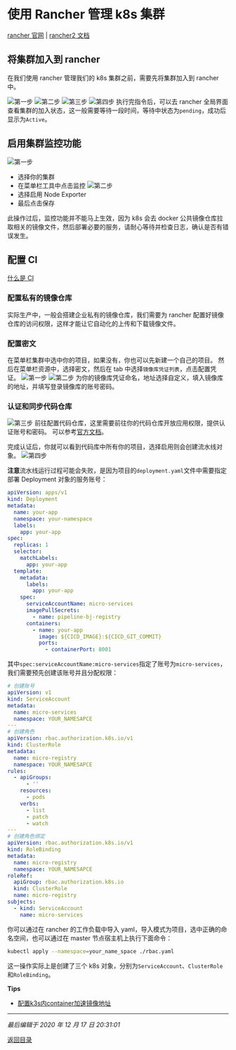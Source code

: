 # 使用 Rancher 管理 k8s 集群

[rancher 官网](https://docs.rancher.cn/) | [rancher2 文档](https://docs.rancher.cn/rancher2/)

## 将集群加入到 rancher

在我们使用 rancher 管理我们的 k8s 集群之前，需要先将集群加入到 rancher 中。

![第一步](./rancher_start_img/add_cluster_1@2x.png)
![第二步](./rancher_start_img/add_cluster_2@2x.png)
![第三步](./rancher_start_img/add_cluster_3@2x.png)
![第四步](./rancher_start_img/add_cluster_4@2x.png)
执行完指令后，可以去 rancher 全局界面查看集群的加入状态，这一般需要等待一段时间，等待中状态为`pending`，成功后显示为`Active`。

## 启用集群监控功能

![第一步](./rancher_start_img/add_monitor_1@2x.png)

- 选择你的集群
- 在菜单栏工具中点击监控
  ![第二步](./rancher_start_img/add_monitor_2@2x.png)
- 选择启用 Node Exporter
- 最后点击保存

此操作过后，监控功能并不能马上生效，因为 k8s 会去 docker 公共镜像仓库拉取相关的镜像文件，然后部署必要的服务，请耐心等待并检查日志，确认是否有错误发生。

## 配置 CI

[什么是 CI](https://www.ruanyifeng.com/blog/2015/09/continuous-integration.html)

### 配置私有的镜像仓库

实际生产中，一般会搭建企业私有的镜像仓库，我们需要为 rancher 配置好镜像仓库的访问权限，这样才能让它自动化的上传和下载镜像文件。

### 配置密文

在菜单栏集群中选中你的项目，如果没有，你也可以先新建一个自己的项目。
然后在菜单栏资源中，选择密文，然后在 tab 中选择`镜像库凭证列表`，点击配置凭证。
![第一步](./rancher_start_img/add_ci_1@2x.png)
![第二步](./rancher_start_img/add_ci_2@2x.png)
为你的镜像库凭证命名，地址选择自定义，填入镜像库的地址，并填写登录镜像库的账号密码。

### 认证和同步代码仓库

![第三步](./rancher_start_img/add_ci_3@2x.png)
前往配置代码仓库，这里需要前往你的代码仓库开放应用权限，提供认证账号和密码。
可以参考[官方文档](https://docs.rancher.cn/docs/rancher2/k8s-in-rancher/pipelines/_index#gitlab)。

完成认证后，你就可以看到代码库中所有你的项目，选择启用则会创建流水线对象。
![第四步](./rancher_start_img/add_ci_4@2x.png)

**注意**流水线运行过程可能会失败，是因为项目的`deployment.yaml`文件中需要指定部署 Deployment 对象的服务账号：

```yaml
apiVersion: apps/v1
kind: Deployment
metadata:
  name: your-app
  namespace: your-namespace
  labels:
    app: your-app
spec:
  replicas: 1
  selector:
    matchLabels:
      app: your-app
  template:
    metadata:
      labels:
        app: your-app
    spec:
      serviceAccountName: micro-services
      imagePullSecrets:
        - name: pipeline-bj-registry
      containers:
        - name: your-app
          image: ${CICD_IMAGE}:${CICD_GIT_COMMIT}
          ports:
            - containerPort: 8001
```

其中`spec:serviceAccountName:micro-services`指定了账号为`micro-services`，我们需要预先创建该账号并且分配权限：

```yaml
# 创建账号
apiVersion: v1
kind: ServiceAccount
metadata:
  name: micro-services
  namespace: YOUR_NAMESAPCE
---
# 创建角色
apiVersion: rbac.authorization.k8s.io/v1
kind: ClusterRole
metadata:
  name: micro-registry
  namespace: YOUR_NAMESAPCE
rules:
  - apiGroups:
      - ''
    resources:
      - pods
    verbs:
      - list
      - patch
      - watch
---
# 创建角色绑定
apiVersion: rbac.authorization.k8s.io/v1
kind: RoleBinding
metadata:
  name: micro-registry
  namespace: YOUR_NAMESAPCE
roleRef:
  apiGroup: rbac.authorization.k8s.io
  kind: ClusterRole
  name: micro-registry
subjects:
  - kind: ServiceAccount
    name: micro-services
```

你可以通过在 rancher 的工作负载中导入 yaml，导入模式为项目，选中正确的命名空间，也可以通过在 master 节点宿主机上执行下面命令：

```bash
kubectl apply --namespace=your_name_space ./rbac.yaml
```

这一操作实际上是创建了三个 k8s 对象，分别为`ServiceAccount`、`ClusterRole`和`RoleBinding`。

**Tips**

- [配置k3s内container加速镜像地址](https://blog.csdn.net/PlatoWG/article/details/107811162)

---

_最后编辑于 2020 年 12 月 17 日 20:31:01_

[返回目录](./menu.md)
